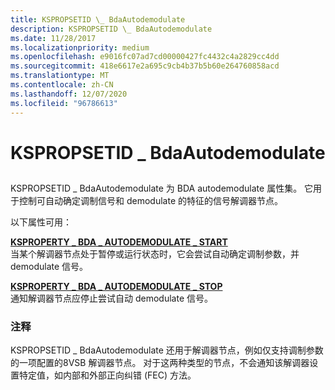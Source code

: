 ```yaml
---
title: KSPROPSETID \_ BdaAutodemodulate
description: KSPROPSETID \_ BdaAutodemodulate
ms.date: 11/28/2017
ms.localizationpriority: medium
ms.openlocfilehash: e9016fc07ad7cd00000427fc4432c4a2829cc4dd
ms.sourcegitcommit: 418e6617e2a695c9cb4b37b5b60e264760858acd
ms.translationtype: MT
ms.contentlocale: zh-CN
ms.lasthandoff: 12/07/2020
ms.locfileid: "96786613"
---
```

# <a name="kspropsetid_bdaautodemodulate"></a>KSPROPSETID \_ BdaAutodemodulate


## <span id="ddk_kspropsetid_bdaautodemodulate_ks"></span><span id="DDK_KSPROPSETID_BDAAUTODEMODULATE_KS"></span>


KSPROPSETID \_ BdaAutodemodulate 为 BDA autodemodulate 属性集。 它用于控制可自动确定调制信号和 demodulate 的特征的信号解调器节点。

以下属性可用：

<span id="KSPROPERTY_BDA_AUTODEMODULATE_START"></span><span id="ksproperty_bda_autodemodulate_start"></span>[**KSPROPERTY \_ BDA \_ AUTODEMODULATE \_ START**](ksproperty-bda-autodemodulate-start.md)  
当某个解调器节点处于暂停或运行状态时，它会尝试自动确定调制参数，并 demodulate 信号。

<span id="KSPROPERTY_BDA_AUTODEMODULATE_STOP"></span><span id="ksproperty_bda_autodemodulate_stop"></span>[**KSPROPERTY \_ BDA \_ AUTODEMODULATE \_ STOP**](ksproperty-bda-autodemodulate-stop.md)  
通知解调器节点应停止尝试自动 demodulate 信号。

### <a name="comments"></a>注释

KSPROPSETID \_ BdaAutodemodulate 还用于解调器节点，例如仅支持调制参数的一项配置的8VSB 解调器节点。 对于这两种类型的节点，不会通知该解调器设置特定值，如内部和外部正向纠错 (FEC) 方法。

 

 





